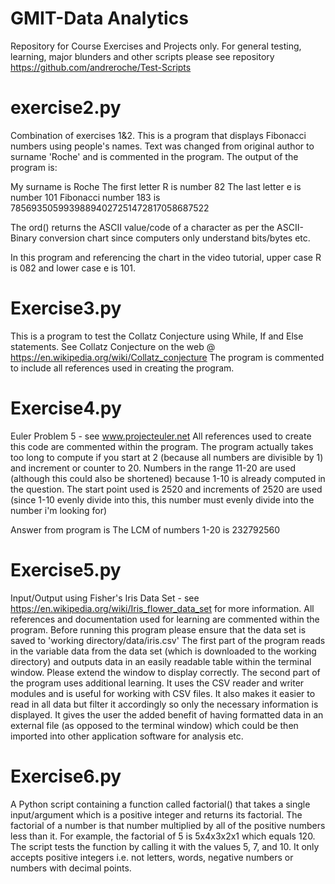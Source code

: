 # GMIT-Data Analytics
Repository for Course Exercises and Projects only. 
For general testing, learning, major blunders and other scripts please see repository https://github.com/andreroche/Test-Scripts

# exercise2.py
Combination of exercises 1&2. This is a program that displays Fibonacci numbers using people's names. Text was changed from original author to surname 'Roche' and is commented in the program. The output of the program is:

My surname is Roche
The first letter R is number 82
The last letter e is number 101
Fibonacci number 183 is 78569350599398894027251472817058687522


The ord() returns the ASCII value/code of a character as per the ASCII-Binary conversion chart since computers only understand bits/bytes etc.

In this program and referencing the chart in the video tutorial, upper case R is 082 and lower case e is 101. 

# Exercise3.py
This is a program to test the Collatz Conjecture using While, If and Else statements. See Collatz Conjecture on the web @ https://en.wikipedia.org/wiki/Collatz_conjecture
The program is commented to include all references used in creating the program.

# Exercise4.py
Euler Problem 5  - see www.projecteuler.net
All references used to create this code are commented within the program. The program actually takes too long to compute if you start at 2 (because all numbers are divisible by 1) and increment or counter to 20. Numbers in the range 11-20 are used (although this could also be shortened) because 1-10 is already computed in the question. The start point used is 2520 and increments of 2520 are used (since 1-10 evenly divide into this, this number must evenly divide into the number i'm looking for)  

Answer from program is The LCM of numbers 1-20 is 232792560

# Exercise5.py
Input/Output using Fisher's Iris Data Set - see https://en.wikipedia.org/wiki/Iris_flower_data_set for more information.
All references and documentation used for learning are commented within the program.
Before running this program please ensure that the data set is saved to 'working directory/data/iris.csv'
The first part of the program reads in the variable data from the data set (which is downloaded to the working directory) and outputs data in an easily readable table within the terminal window. Please extend the window to display correctly.
The second part of the program uses additional learning. It uses the CSV reader and writer modules and is useful for working with CSV files. It also makes it easier to read in all data but filter it accordingly so only the necessary information is displayed. It gives the user the added benefit of having formatted data in an external file (as opposed to the terminal window) which could be then imported into other application software for analysis etc. 

# Exercise6.py
A Python script containing a function called factorial() that takes a single input/argument which is a positive integer and returns its factorial. The factorial of a number is that number multiplied by all of the positive numbers less than it. For example, the factorial of 5 is 5x4x3x2x1 which equals 120. The script tests the function by calling it with the values 5, 7, and 10. It only accepts positive integers i.e. not letters, words, negative numbers or numbers with decimal points.
